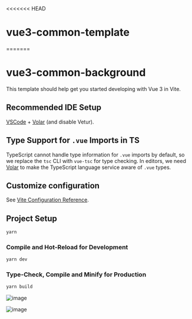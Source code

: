 <<<<<<< HEAD
# vue3-common-template
=======
# vue3-common-background

This template should help get you started developing with Vue 3 in Vite.

## Recommended IDE Setup

[VSCode](https://code.visualstudio.com/) + [Volar](https://marketplace.visualstudio.com/items?itemName=Vue.volar) (and disable Vetur).

## Type Support for `.vue` Imports in TS

TypeScript cannot handle type information for `.vue` imports by default, so we replace the `tsc` CLI with `vue-tsc` for type checking. In editors, we need [Volar](https://marketplace.visualstudio.com/items?itemName=Vue.volar) to make the TypeScript language service aware of `.vue` types.

## Customize configuration

See [Vite Configuration Reference](https://vitejs.dev/config/).

## Project Setup

```sh
yarn
```

### Compile and Hot-Reload for Development

```sh
yarn dev
```

### Type-Check, Compile and Minify for Production

```sh
yarn build
```
![image](https://github.com/YongCD/vue3-common-template/assets/167515662/4202c6c9-778a-4e76-bf0e-48e36a9ec164)

![image](https://github.com/YongCD/vue3-common-template/assets/167515662/ddbc11f9-24b6-44ce-ac58-7bbf4fc48abc)


